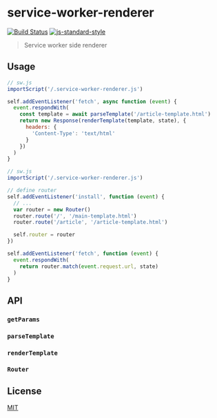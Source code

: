 # service-worker-renderer
[![Build Status](https://img.shields.io/travis/YerkoPalma/service-worker-renderer/master.svg?style=flat-square)](https://travis-ci.org/YerkoPalma/service-worker-renderer) [![js-standard-style](https://img.shields.io/badge/code%20style-standard-brightgreen.svg?style=flat-square)](https://github.com/feross/standard)

> Service worker side renderer

## Usage

```js
// sw.js
importScript('/.service-worker-renderer.js')

self.addEventListener('fetch', async function (event) {
  event.respondWith(
    const template = await parseTemplate('/article-template.html')
    return new Response(renderTemplate(template, state), {
      headers: {
        'Content-Type': 'text/html'
      }
    })
  )
}
```

```js
// sw.js
importScript('/.service-worker-renderer.js')

// define router
self.addEventListener('install', function (event) {
  // ...
  var router = new Router()
  router.route('/', '/main-template.html')
  router.route('/article', '/article-template.html')

  self.router = router
})

self.addEventListener('fetch', function (event) {
  event.respondWith(
    return router.match(event.request.url, state)
  )
}
```

## API
### `getParams`
### `parseTemplate`
### `renderTemplate`
### `Router`
## License
[MIT](/license)
